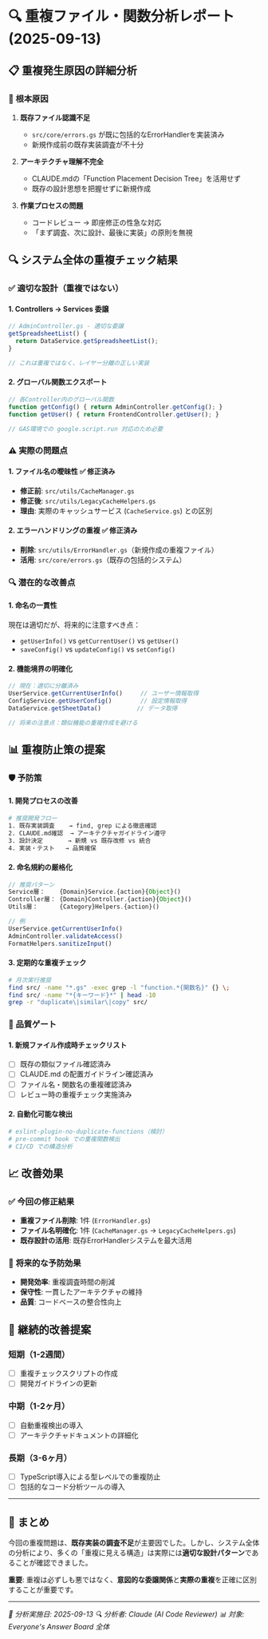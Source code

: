 # 🔍 重複ファイル・関数分析レポート (2025-09-13)

## 📋 重複発生原因の詳細分析

### 🔴 **根本原因**

1. **既存ファイル認識不足**
   - `src/core/errors.gs` が既に包括的なErrorHandlerを実装済み
   - 新規作成前の既存実装調査が不十分

2. **アーキテクチャ理解不完全**
   - CLAUDE.mdの「Function Placement Decision Tree」を活用せず
   - 既存の設計思想を把握せずに新規作成

3. **作業プロセスの問題**
   - コードレビュー → 即座修正の性急な対応
   - 「まず調査、次に設計、最後に実装」の原則を無視

## 🔍 システム全体の重複チェック結果

### ✅ **適切な設計（重複ではない）**

#### 1. **Controllers → Services 委譲**
```javascript
// AdminController.gs - 適切な委譲
getSpreadsheetList() {
  return DataService.getSpreadsheetList();
}

// これは重複ではなく、レイヤー分離の正しい実装
```

#### 2. **グローバル関数エクスポート**
```javascript
// 各Controller内のグローバル関数
function getConfig() { return AdminController.getConfig(); }
function getUser() { return FrontendController.getUser(); }

// GAS環境での google.script.run 対応のため必要
```

### ⚠️ **実際の問題点**

#### 1. **ファイル名の曖昧性** ✅ **修正済み**
- **修正前**: `src/utils/CacheManager.gs`
- **修正後**: `src/utils/LegacyCacheHelpers.gs`
- **理由**: 実際のキャッシュサービス (`CacheService.gs`) との区別

#### 2. **エラーハンドリングの重複** ✅ **修正済み**
- **削除**: `src/utils/ErrorHandler.gs`（新規作成の重複ファイル）
- **活用**: `src/core/errors.gs`（既存の包括的システム）

### 🔍 **潜在的な改善点**

#### 1. **命名の一貫性**
現在は適切だが、将来的に注意すべき点：

- `getUserInfo()` vs `getCurrentUser()` vs `getUser()`
- `saveConfig()` vs `updateConfig()` vs `setConfig()`

#### 2. **機能境界の明確化**
```javascript
// 現在：適切に分離済み
UserService.getCurrentUserInfo()     // ユーザー情報取得
ConfigService.getUserConfig()        // 設定情報取得
DataService.getSheetData()          // データ取得

// 将来の注意点：類似機能の重複作成を避ける
```

## 📊 重複防止策の提案

### 🛡️ **予防策**

#### 1. **開発プロセスの改善**
```bash
# 推奨開発フロー
1. 既存実装調査    → find, grep による徹底確認
2. CLAUDE.md確認  → アーキテクチャガイドライン遵守
3. 設計決定       → 新規 vs 既存改修 vs 統合
4. 実装・テスト   → 品質確保
```

#### 2. **命名規約の厳格化**
```javascript
// 推奨パターン
Service層：    {Domain}Service.{action}{Object}()
Controller層： {Domain}Controller.{action}{Object}()
Utils層：      {Category}Helpers.{action}()

// 例
UserService.getCurrentUserInfo()
AdminController.validateAccess()
FormatHelpers.sanitizeInput()
```

#### 3. **定期的な重複チェック**
```bash
# 月次実行推奨
find src/ -name "*.gs" -exec grep -l "function.*{関数名}" {} \;
find src/ -name "*{キーワード}*" | head -10
grep -r "duplicate\|similar\|copy" src/
```

### 🎯 **品質ゲート**

#### 1. **新規ファイル作成時チェックリスト**
- [ ] 既存の類似ファイル確認済み
- [ ] CLAUDE.md の配置ガイドライン確認済み
- [ ] ファイル名・関数名の重複確認済み
- [ ] レビュー時の重複チェック実施済み

#### 2. **自動化可能な検出**
```bash
# eslint-plugin-no-duplicate-functions（検討）
# pre-commit hook での重複関数検出
# CI/CD での構造分析
```

## 📈 **改善効果**

### ✅ **今回の修正結果**
- **重複ファイル削除**: 1件 (`ErrorHandler.gs`)
- **ファイル名明確化**: 1件 (`CacheManager.gs` → `LegacyCacheHelpers.gs`)
- **既存設計の活用**: 既存ErrorHandlerシステムを最大活用

### 🎯 **将来的な予防効果**
- **開発効率**: 重複調査時間の削減
- **保守性**: 一貫したアーキテクチャの維持
- **品質**: コードベースの整合性向上

## 🔮 **継続的改善提案**

### 短期（1-2週間）
- [ ] 重複チェックスクリプトの作成
- [ ] 開発ガイドラインの更新

### 中期（1-2ヶ月）
- [ ] 自動重複検出の導入
- [ ] アーキテクチャドキュメントの詳細化

### 長期（3-6ヶ月）
- [ ] TypeScript導入による型レベルでの重複防止
- [ ] 包括的なコード分析ツールの導入

---

## 📝 まとめ

今回の重複問題は、**既存実装の調査不足**が主要因でした。しかし、システム全体の分析により、多くの「重複に見える構造」は実際には**適切な設計パターン**であることが確認できました。

**重要**: 重複は必ずしも悪ではなく、**意図的な委譲関係**と**実際の重複**を正確に区別することが重要です。

---

*📅 分析実施日: 2025-09-13*
*🔍 分析者: Claude (AI Code Reviewer)*
*📊 対象: Everyone's Answer Board 全体*